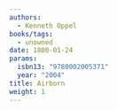 ```yaml
---
authors:
  - Kenneth Oppel
books/tags:
  - unowned
date: 1800-01-24
params:
  isbn13: "9780002005371"
  year: "2004"
title: Airborn
weight: 1
---
```


<!--more-->
